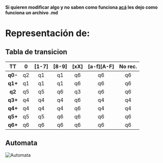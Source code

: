#### Si quieren modificar algo y no saben como funciona [acá](https://guides.github.com/features/mastering-markdown/) les dejo como funciona un archivo .md
# Representación de:
## Tabla de transicion 
| **TT** | 0 | [1-7] | [8-9] | [xX] | [a-f][A-F] | No rec. |  
| :---: | :---: | :---: | :---: | :---: | :---: | :---: | 
| **q0-** | q2 | q1 | q1 | q6 | q6 | q6 |
| **q1+** | q1 | q1 | q1 | q6 | q6 | q6 |
| **q2**  | q5 | q5 | q6 | q3 | q6 | q6 |
| **q3+** | q4 | q4 | q4 | q6 | q4 | q4 |
| **q4+** | q4 | q4 | q4 | q6 | q4 | q4 |
| **q5+** | q5 | q5 | q6 | q6 | q6 | q6 |
| **q6+** | q6 | q6 | q6 | q6 | q6 | q6 |

## Automata 
![Automata](https://github.com/Caruso-Martin/2020_K2002_Grupo_6/blob/master/TP_1%20-%20Automata%20y%20Tabla%20de%20transici%C3%B3n/Automata%20TP1.jpg)
